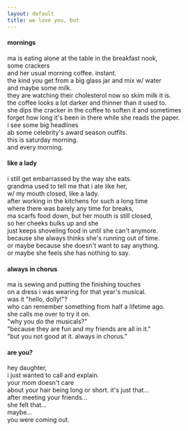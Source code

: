 ```yaml
---
layout: default
title: we love you, but
---
```


#### mornings ####
ma is eating alone at the table in the breakfast nook,  
some crackers  
and her usual morning coffee. instant.  
the kind you get from a big glass jar and mix w/ water  
and maybe some milk.  
they are watching their cholesterol now so skim milk it is.  
the coffee looks a lot darker and thinner than it used to.  
she dips the cracker in the coffee to soften it and sometimes  
forget how long it's been in there while she reads the paper.  
i see some big headlines  
ab some celebrity's award season outfits.  
this is saturday morning.  
and every morning.  


#### like a lady ####
i still get embarrassed by the way she eats.  
grandma used to tell me that i ate like her,  
w/ my mouth closed, like a lady.  
after working in the kitchens for such a long time  
where there was barely any time for breaks,  
ma scarfs food down, but her mouth is still closed,  
so her cheeks bulks up and she  
just keeps shoveling food in until she can't anymore.   
because she always thinks she's running out of time.  
or maybe because she doesn't want to say anything.  
or maybe she feels she has nothing to say.  


#### always in chorus ####
ma is sewing and putting the finishing touches  
on a dress i was wearing for that year's musical.  
was it "hello, dolly!"?  
who can remember something from half a lifetime ago.  
she calls me over to try it on.   
"why you do the musicals?"  
"because they are fun and my friends are all in it."  
"but you not good at it. always in chorus."  


#### are you? ####
hey daughter,  
i just wanted to call and explain.  
your mom doesn't care  
about your hair being long or short. it's just that...   
after meeting your friends...   
she felt that...   
maybe...  
you were coming out.  


